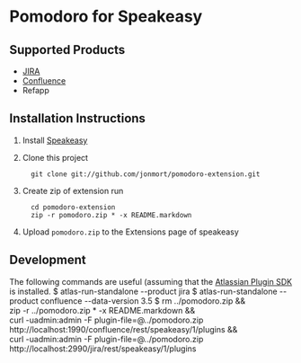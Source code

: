 Pomodoro for Speakeasy
======================

Supported Products
------------------
* [JIRA](http://www.atlassian.com/software/jira/)
* [Confluence](http://www.atlassian.com/software/confluence/)
* Refapp

Installation Instructions
-------------------------

1. Install [Speakeasy](http://confluence.atlassian.com/display/DEVNET/Speakeasy+Install+Guide)
2. Clone this project

         git clone git://github.com/jonmort/pomodoro-extension.git
         
3. Create zip of extension run 

         cd pomodoro-extension
         zip -r pomodoro.zip * -x README.markdown
         
4. Upload `pomodoro.zip` to the Extensions page of speakeasy


Development
-----------

The following commands are useful (assuming that the [Atlassian Plugin SDK](http://confluence.atlassian.com/display/DEVNET/Developing+your+Plugin+using+the+Atlassian+Plugin+SDK) is installed.
    $ atlas-run-standalone --product jira
    $ atlas-run-standalone --product confluence --data-version 3.5
    $ rm ../pomodoro.zip && \
        zip -r ../pomodoro.zip * -x README.markdown && \
        curl -uadmin:admin -F plugin-file=@../pomodoro.zip http://localhost:1990/confluence/rest/speakeasy/1/plugins && \
        curl -uadmin:admin -F plugin-file=@../pomodoro.zip http://localhost:2990/jira/rest/speakeasy/1/plugins
